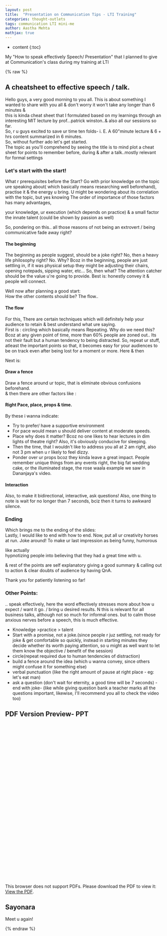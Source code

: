 ```yaml
---
layout: post
title:  "Presentation on Communication Tips - LTI Training"
categories: thought-outlets
tags: communication LTI mini-me
author: Aastha Mehta
mathjax: true
---
```


* content
{:toc}

My "How to speak effectively Speech/ Presentation" that I planned to give at Communication's class during my training at LTI




{% raw %}
## A cheatsheet to effective speech / talk. 

Hello guys, a very good morning to you all. This is about something I wanted to share with you all & don't worry it won't take any longer than 6 minutes & <br>
this is kinda cheat sheet that I formulated based on my learnings through an interesting MIT lecture by prof...patrick winston..& also all our sessions so far. <br>
So, r u guys excited to save ur time ten folds- i. E. A 60"minute lecture & 6 + hrs content summarized in 6 minutes.<br>
So, without further ado let's get started.<br>
The topic as you'll comprehend by seeing the title is to mind plot a cheat sheet for points to remember before, during & after a talk..mostly relevant for formal settings <br>

### Let's start with the start!
What r prerequisites before the Start? Go with prior knowledge on the topic ure speaking about( which basically means researching well beforehand), practise it & the energy u bring. U might be wondering about its correlation with the topic, but yes knowing The order of importance of those factors has many advantages, <br>

 your knowledge, ur execution (which depends on practice) & a small factor the innate talent (could be shown by passion as well) <br>

So, pondering on this.. all those reasons of not being an extrovert / being communicative fade away right? <br>

#### The beginning
The beginning as people suggest, should be a joke right? No, then a heavy life philosophy right? No. Why? Bcoz in the beginning, people are just settling in, if it was physical setup they might be adjusting their chairs, opening notepads, sipping water, etc... So, then what? The attention catcher should be the value u're going to provide. Best is:  honestly convey it & people will connect.<br>

Well now after planning a good start:<br>
How the other contents should be? The flow.. <br>

#### The flow
For this, There are certain techniques which will definitely help your audience to retain & best understand what ure saying. <br>
First is : circling which basically means Repeating. Why do we need this? <br>
Bcoz at any given point of time, more than 60% people are zoned out.. Its not their fault but a human tendency to being distracted. So, repeat ur stuff, atleast the important points so that, it becomes easy for your audiences to be on track even after being lost for a moment or more. Here & then<br>

Next is: 

#### Draw a fence
Draw a fence around ur topic, that is eliminate obvious confusions beforehand. <br>
& then there are other factors like : 
#### Right Pace, place, props & time.
By these i wanna indicate:<br>
- Try to prefer/ have a supportive environment
- For pace would mean u should deliver content at moderate speeds.
- Place why does it matter? Bcoz no one likes to hear lectures in dim lights of theatre right? Also, it's obviously conducive for sleeping.
- Then the time, that I wouldn't like to address you all at 2 am right, also not 3 pm when u r likely to feel dizzy.
- Ponder over ur props bcoz they kinda leave a great impact. People remember unique things from any events right, the big fat wedding cake, or the illuminated stage, the rose waala example we saw in Dananjaya's video.
#### Interaction
Also, to make it bidirectional, interactive, ask questions! Also, one thing to note is wait for no longer than 7 seconds, bciz then it turns to awkward silence. 

### Ending
Which brings me to the ending of the slides: <br>
Lastly, I would like to end with how to end. Now, put all ur creativity horses at run. Joke around! To make ur last impression as being funny, humorous<br>

like actually <br>
hypnotizing people into believing that they had a great time with u.<br>

& rest of the points are self explanatory giving a good summary & calling out to action & clear doubts of audience by having QnA.<br>

Thank you for patiently listening so far!<br>


### Other Points:
.. speak effectively, here the word effectively stresses more about how u expect / want it go. / bring u desired results. N this is relevant for all business talks, although not so much for informal ones.
but to calm those anxious nerves before a speech, this is much effective. <br>

- Knowledge >practice > talent 
- ‌Start with a promise, not a joke.(since people r juz settling, not ready for joke & get comfortable so quickly, instead in starting minutes they decide whether its worth paying attention, so u might as well want to let them know the objective / benefit of the session) 
- ‌circle(repeat required due to human tendencies of distraction) 
- ‌build a fence around the idea (which u wanna convey, since others might confuse it for something else)
- ‌verbal punctuation (like the right amount of pause at right place - eg: let's eat man) 
- ‌ask a question (don't wait for eternity, a good time will be 7 seconds) 
‌- end with joke- (like while giving question bank a teacher marks all the questions important, likewise, I'll recommend you all to check the video too)

## PDF Version Preview- PPT

<object data="https://drive.google.com/file/d/1TZbjA_Rg-bLwZthBPEPVYijTBU6mTyZz/preview"  width="80%" height=500> 
    <embed src="https://drive.google.com/file/d/1TZbjA_Rg-bLwZthBPEPVYijTBU6mTyZz/preview" width="600px" height="500px" /> 
    <p>This browser does not support PDFs. Please download the PDF to view it: 
        <a href="https://drive.google.com/file/d/1TZbjA_Rg-bLwZthBPEPVYijTBU6mTyZz/preview">View the PDF</a>.
    </p> 
    </embed>
</object>

## Sayonara

Meet u again!

{% endraw %}
